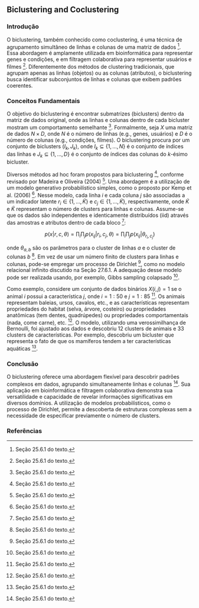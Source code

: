 ## Biclustering and Coclustering

### Introdução
O biclustering, também conhecido como coclustering, é uma técnica de agrupamento simultâneo de linhas e colunas de uma matriz de dados [^903]. Essa abordagem é amplamente utilizada em bioinformática para representar genes e condições, e em filtragem colaborativa para representar usuários e filmes [^903]. Diferentemente dos métodos de clustering tradicionais, que agrupam apenas as linhas (objetos) ou as colunas (atributos), o biclustering busca identificar subconjuntos de linhas e colunas que exibem padrões coerentes.

### Conceitos Fundamentais

O objetivo do biclustering é encontrar submatrizes (biclusters) dentro da matriz de dados original, onde as linhas e colunas dentro de cada bicluster mostram um comportamento semelhante [^903]. Formalmente, seja $X$ uma matriz de dados $N \times D$, onde $N$ é o número de linhas (e.g., genes, usuários) e $D$ é o número de colunas (e.g., condições, filmes). O biclustering procura por um conjunto de biclusters $(I_k, J_k)$, onde $I_k \subseteq \{1, ..., N\}$ é o conjunto de índices das linhas e $J_k \subseteq \{1, ..., D\}$ é o conjunto de índices das colunas do $k$-ésimo bicluster.

Diversos métodos ad hoc foram propostos para biclustering [^903], conforme revisado por Madeira e Oliveira (2004) [^903]. Uma abordagem é a utilização de um modelo generativo probabilístico simples, como o proposto por Kemp et al. (2006) [^903]. Nesse modelo, cada linha $i$ e cada coluna $j$ são associadas a um indicador latente $r_i \in \{1, ..., \tilde{K}\}$ e $c_j \in \{1, ..., \tilde{K}\}$, respectivamente, onde $\tilde{K}$ e $\tilde{K}$ representam o número de clusters para linhas e colunas. Assume-se que os dados são independentes e identicamente distribuídos (iid) através das amostras e atributos dentro de cada bloco [^903]:

$$ p(x|r, c, \theta) = \prod_i \prod_j p(x_{ij}|r_i, c_j, \theta) = \prod_i \prod_j p(x_{ij}|\theta_{r_i,c_j}) $$

onde $\theta_{a,b}$ são os parâmetros para o cluster de linhas $a$ e o cluster de colunas $b$ [^903]. Em vez de usar um número finito de clusters para linhas e colunas, pode-se empregar um processo de Dirichlet [^903], como no modelo relacional infinito discutido na Seção 27.6.1. A adequação desse modelo pode ser realizada usando, por exemplo, Gibbs sampling colapsado [^903].

Como exemplo, considere um conjunto de dados binários $X(i, j) = 1$ se o animal $i$ possui a característica $j$, onde $i = 1:50$ e $j = 1:85$ [^903]. Os animais representam baleias, ursos, cavalos, etc., e as características representam propriedades do habitat (selva, árvore, costeiro) ou propriedades anatômicas (tem dentes, quadrúpedes) ou propriedades comportamentais (nada, come carne), etc. [^903]. O modelo, utilizando uma verossimilhança de Bernoulli, foi ajustado aos dados e descobriu 12 clusters de animais e 33 clusters de características. Por exemplo, descobriu um bicluster que representa o fato de que os mamíferos tendem a ter características aquáticas [^903].

### Conclusão

O biclustering oferece uma abordagem flexível para descobrir padrões complexos em dados, agrupando simultaneamente linhas e colunas [^903]. Sua aplicação em bioinformática e filtragem colaborativa demonstra sua versatilidade e capacidade de revelar informações significativas em diversos domínios. A utilização de modelos probabilísticos, como o processo de Dirichlet, permite a descoberta de estruturas complexas sem a necessidade de especificar previamente o número de clusters.

### Referências
[^903]: Seção 25.6.1 do texto.
<!-- END -->